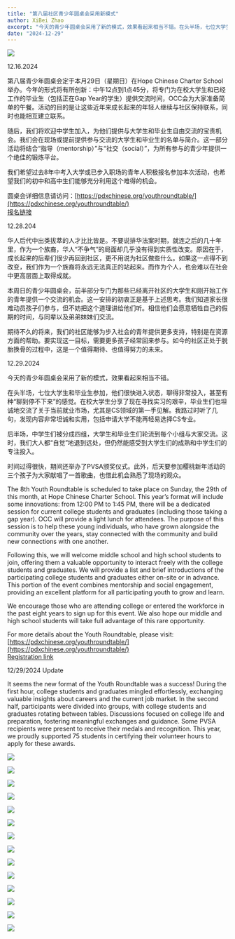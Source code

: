 ```yaml
---
title: "第八届社区青少年圆桌会采用新模式"
author: XiBei Zhao
excerpt: "今天的青少年圆桌会采用了新的模式，效果看起来相当不错。在头半场，七位大学生和毕业生参加，他们很快进入状态，聊得非常投入，甚至有种“聊到停不下来”的感觉。在校大学生分享了现在寻找实习的艰辛，毕业生们也坦诚地交流了关于当前就业市场，尤其是CS领域的第一手见解。我路过时听了几句，发现内容非常坦诚和实用，包括申请大学不能再轻易选择CS专业。后半场，中学生们被分成四组，大学生和毕业生们轮流到每个小组与大家交流。这时，我们大人都“自觉”地退到远处，但仍然能感受到大学生们的成熟和中学生们的专注投入。"
date: "2024-12-29"
---
```


![](https://res.cloudinary.com/dhngj18do/image/upload/f_auto,q_auto/v1/images/communities/youthroundtable_logo3)

12.16.2024

第八届青少年圆桌会定于本月29日（星期日）在Hope Chinese Charter School举办。今年的形式将有所创新：中午12点到1点45分，将专门为在校大学生和已经工作的毕业生（包括正在Gap Year的学生）提供交流时间，OCC会为大家准备简单的午餐。活动的目的是让这些近年来成长起来的年轻人继续与社区保持联系，同时也能相互建立联系。

随后，我们将欢迎中学生加入，为他们提供与大学生和毕业生自由交流的宝贵机会。我们会在现场或提前提供参与交流的大学生和毕业生的名单与简介。这一部分活动将结合“指导（mentorship）”与“社交（social）”，为所有参与的青少年提供一个绝佳的锻炼平台。

我们希望过去8年中考入大学或已步入职场的青年人积极报名参加本次活动，也希望我们的初中和高中生们能够充分利用这个难得的机会。

圆桌会详细信息请访问：[https://pdxchinese.org/youthroundtable/](https://pdxchinese.org/youthroundtable/)  
[报名链接](https://docs.google.com/forms/d/e/1FAIpQLSc946VK4VMu2ZZK_mgEl-2QBBaTOLoIwdgKmCw3K9CXkgN2Kg/viewform?usp=sf_link)  

12.28.204

华人后代中出类拔萃的人才比比皆是。不要说排华法案时期，就连之后的几十年里，作为一个族裔，华人“不争气”的局面却几乎没有得到实质性改变。原因在于，成长起来的后辈们很少再回到社区，更不用说为社区做些什么。如果这一点得不到改变，我们作为一个族裔将永远无法真正的站起来。而作为个人，也会难以在社会中更高层面上取得成就。

本周日的青少年圆桌会，前半部分专门为那些已经离开社区的大学生和刚开始工作的青年提供一个交流的机会。这一安排的初衷正是基于上述思考。我们知道家长很难动员孩子们参与，但不妨把这个道理讲给他们听。相信他们会愿意牺牲自己的假期的时间，与同辈以及弟弟妹妹们交流。

期待不久的将来，我们的社区能够为步入社会的青年提供更多支持，特别是在资源方面的帮助。要实现这一目标，需要更多孩子经常回来参与。如今的社区正处于脱胎换骨的过程中，这是一个值得期待、也值得努力的未来。

12.29.2024

今天的青少年圆桌会采用了新的模式，效果看起来相当不错。

在头半场，七位大学生和毕业生参加，他们很快进入状态，聊得非常投入，甚至有种“聊到停不下来”的感觉。在校大学生分享了现在寻找实习的艰辛，毕业生们也坦诚地交流了关于当前就业市场，尤其是CS领域的第一手见解。我路过时听了几句，发现内容非常坦诚和实用，包括申请大学不能再轻易选择CS专业。

后半场，中学生们被分成四组，大学生和毕业生们轮流到每个小组与大家交流。这时，我们大人都“自觉”地退到远处，但仍然能感受到大学生们的成熟和中学生们的专注投入。

时间过得很快，期间还举办了PVSA颁奖仪式。此外，后天要参加樱桃新年活动的三个孩子为大家献唱了一首歌曲，也借此机会熟悉了现场的观众。

The 8th Youth Roundtable is scheduled to take place on Sunday, the 29th of this month, at Hope Chinese Charter School. This year’s format will include some innovations: from 12:00 PM to 1:45 PM, there will be a dedicated session for current college students and graduates (including those taking a gap year). OCC will provide a light lunch for attendees. The purpose of this session is to help these young individuals, who have grown alongside the community over the years, stay connected with the community and build new connections with one another.

Following this, we will welcome middle school and high school students to join, offering them a valuable opportunity to interact freely with the college students and graduates. We will provide a list and brief introductions of the participating college students and graduates either on-site or in advance. This portion of the event combines mentorship and social engagement, providing an excellent platform for all participating youth to grow and learn.

We encourage those who are attending college or entered the workforce in the past eight years to sign up for this event. We also hope our middle and high school students will take full advantage of this rare opportunity.

For more details about the Youth Roundtable, please visit: [https://pdxchinese.org/youthroundtable/](https://pdxchinese.org/youthroundtable/)  
[Registration link](https://docs.google.com/forms/d/e/1FAIpQLSc946VK4VMu2ZZK_mgEl-2QBBaTOLoIwdgKmCw3K9CXkgN2Kg/viewform?usp=sf_link)  

12/29/2024 Update

It seems the new format of the Youth Roundtable was a success! During the first hour, college students and graduates mingled effortlessly, exchanging valuable insights about careers and the current job market.
In the second half, participants were divided into groups, with college students and graduates rotating between tables. Discussions focused on college life and preparation, fostering meaningful exchanges and guidance.
Some PVSA recipients were present to receive their medals and recognition. This year, we proudly supported 75 students in certifying their volunteer hours to apply for these awards.

![](https://res.cloudinary.com/dhngj18do/image/upload/f_auto,q_auto/v1/images/471741859_583279071003846_252814329915775395_n)

![](https://res.cloudinary.com/dhngj18do/image/upload/f_auto,q_auto/v1/images/471841909_583278997670520_6409855045267011522_n)

![](https://res.cloudinary.com/dhngj18do/image/upload/f_auto,q_auto/v1/images/471958803_583278957670524_8768977945247481835_n)

![](https://res.cloudinary.com/dhngj18do/image/upload/f_auto,q_auto/v1/images/471916427_583279054337181_2760833428459086450_n)

![](https://res.cloudinary.com/dhngj18do/image/upload/f_auto,q_auto/v1/images/471834693_583279251003828_1253952884496723435_n)

![](https://res.cloudinary.com/dhngj18do/image/upload/f_auto,q_auto/v1/images/472098894_583279031003850_1464526383252634678_n)

![](https://res.cloudinary.com/dhngj18do/image/upload/f_auto,q_auto/v1/images/472194701_583279064337180_2085566660061954151_n)

![](https://res.cloudinary.com/dhngj18do/image/upload/f_auto,q_auto/v1/images/472156362_583279074337179_2508478165093565968_n)

![](https://res.cloudinary.com/dhngj18do/image/upload/f_auto,q_auto/v1/images/472010193_583279314337155_6234318297354707176_n)

![](https://res.cloudinary.com/dhngj18do/image/upload/f_auto,q_auto/v1/images/471765018_583279367670483_7711061304587672708_n)

![](https://res.cloudinary.com/dhngj18do/image/upload/f_auto,q_auto/v1/images/472234166_583279327670487_709562159992905531_n)

![](https://res.cloudinary.com/dhngj18do/image/upload/f_auto,q_auto/v1/images/472002909_583279254337161_5339525729361820973_n)

![](https://res.cloudinary.com/dhngj18do/image/upload/f_auto,q_auto/v1/images/471764502_583279247670495_5810210946773456782_n)

![](https://res.cloudinary.com/dhngj18do/image/upload/f_auto,q_auto/v1/images/472019211_583279441003809_6198048280484846262_n)
